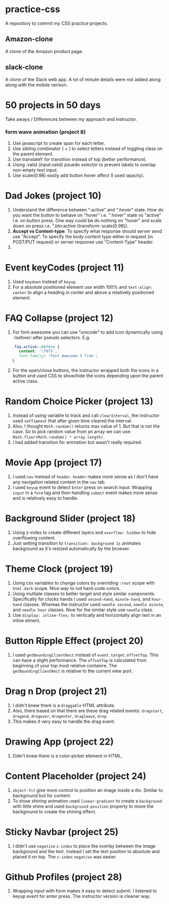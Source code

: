 # practice-css

A repository to commit my CSS practice projects.

## Amazon-clone

A clone of the Amazon product page.

## slack-clone

A clone of the Slack web app. A lot of minute details were not added along along with the mobile verison.

# 50 projects in 50 days

Take aways / Differences between my approach and instructor.

### form wave animation (project 8)

1. Use javascript to create span for each letter.
2. Use sibling combinator ( + ) to select letters instead of toggling class on the parent element.
3. Use translateY for transition instead of top (better performance).
4. Using :valid (input:valid) psuedo selector to prevent labels to overlap non-empty text input.
5. Use scale(0.98) easily add button hover affect (I used opacity).

# Dad Jokes (project 10)

1. Understand the difference between ":active" and ":hover" state. How do you want the button to behave on "hover" i.e. ":hover" state vs "active" i.e. on button press.
   One way could be do nothing on "hover" and scale down on press i.e. ".btn:active {transform: scale(0.98)}.
2. **Accept vs Content-type**: To specify what response should server send use "Accept". To specify the body content type either in request (in POST/PUT request) or server response use "Content-Type" header.
3.

# Event keyCodes (project 11)

1. Used `keydown` instead of `keyup`.
2. For a absolute positioned element use width 100% and `text-align: center` to align a heading in center and above a relatively positioned element.

# FAQ Collapse (project 12)

1. For font-awesome you can use "unicode" to add icon dynamically using ::before/::after pseudo selectors. E.g.

```CSS
   .faq.active::before {
      content: '\f075',
      font-family: 'Font Awesome 5 free';
   }
```

2. For the open/close buttons, the instructor wrapped both the icons in a button and used CSS to show/hide the icons depending upon the parent active class.

# Random Choice Picker (project 13)

1. Instead of using variable to track and call `clearInterval`, the instructor used `setTimeout` that after given time cleared the interval.
2. Also, I thought `Math.random()` returns max value of 1. But that is not the case. So to pick random value from an array we can use: `Math.floor(Math.random() * array.length)`.
3. I had added transition for animation but wasn't really required.

# Movie App (project 17)

1. I used `nav` instead of `header`. `header` makes more sense as I don't have any navigation related content in the `nav` tab.
2. I used `keyup` event to detect `Enter` press on search input. Wrapping `input` in a `form` tag and then handling `submit` event makes more sense and is relatively easy to handle.

# Background Slider (project 18)

1. Using z-index to create different layers and `overflow: hidden` to hide overflowing content.
2. Just setting transition to `transition: background 1s` animates background as it's resized automatically by the browser.

# Theme Clock (project 19)

1. Using css variables to change colors by overriding `:root` scope with `html.dark` scope. Nice way to not hard-code colors.
2. Using multiple classes to better target and style similar components. Specifically for clocks hands I used `second-hand`, `minute-hand`, and `hour-hand` classes. Whereas the instructor used `needle second`, `needle minute`, and `needle hour` classes. Now for the similar style use `needle` class.
3. Use `display: inline-flex;` to vertically and horizontally align text in an inline elment.

# Button Ripple Effect (project 20)

1. I used `getBoundingClientRect` instead of `event.target.offsetTop`. This can have a slight performance. The `offsetTop` is calculated from beginning of your top most relative containre. The `getBoundingClientRect` is relative to the current view port.

# Drag n Drop (project 21)

1. I didn't knew there is a `draggable` HTML attribute.
2. Also, there based on that there are these drag related events: `dragstart`, `dragend`, `dragover`, `dragenter`, `dragleave`, `drop`.
3. This makes it very easy to handle the drag event.

# Drawing App (project 22)

1. Didn't knew there is a color-picker element in HTML.

# Content Placeholder (project 24)

1. `object-fit` give more control to position an image inside a div. Similar to background but for content.
2. To show _shining_ animation used `linear-gradient` to create a `background` with little shine and used `background-position` property to move the background to create the shining effect.

# Sticky Navbar (project 25)

1. I didn't use `negative` `z-index` to place the overlay between the image background and the text. Instead I set the text position to absolute and placed it on top. The `z-index` `negative` was easier.

# Github Profiles (project 28)

1. Wrapping input with form makes it easy to detect submit. I listened to keyup event for enter press. The instructor version is cleaner way.

